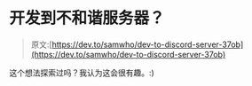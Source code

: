 # 开发到不和谐服务器？

> 原文:[https://dev.to/samwho/dev-to-discord-server-37ob](https://dev.to/samwho/dev-to-discord-server-37ob)

这个想法探索过吗？我认为这会很有趣。:)